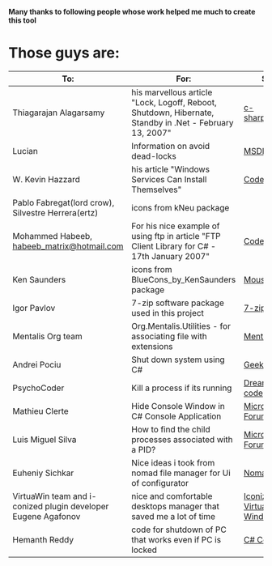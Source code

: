 **Many thanks to following people whose work helped me much to create this tool**

# Those guys are:

| To: | For: | Site: |
| --- | --- | --- |
| Thiagarajan Alagarsamy | his marvellous article "Lock, Logoff, Reboot, Shutdown, Hibernate, Standby in .Net - February 13, 2007" | [c-sharpcorner](http://www.c-sharpcorner.com/) |
| Lucian | Information on avoid dead-locks | [MSDN](http://blogs.msdn.com/lucian/archive/2008/12/29/system-diagnostics-process-redirect-standardinput-standardoutput-standarderror.aspx) |
| W. Kevin Hazzard | his article "Windows Services Can Install Themselves" | [Codeproject](http://www.codeproject.com) |
| Pablo Fabregat(lord crow), Silvestre Herrera(ertz) | icons from kNeu package |  |
| Mohammed Habeeb, habeeb_matrix@hotmail.com | For his nice example of using ftp in article "FTP Client Library for C# - 17th January 2007" | [Codeproject](http://www.codeproject.com) |
| Ken Saunders | icons from BlueCons_by_KenSaunders package | [MouseRunner](http://www.MouseRunner.com) |
| Igor Pavlov | 7-zip software package used in this project | [7-zip](http://www.7-zip.org) |
| Mentalis Org team | Org.Mentalis.Utilities - for associating file with extensions | [Mentalis](http://www.mentalis.org/soft/class.qpx?id=5) |
| Andrei Pociu | Shut down system using C# | [Geekpedia](http://www.geekpedia.com/code36_Shut-down-system-using-Csharp.html) |
| PsychoCoder | Kill a process if its running | [Dream in code](http://www.dreamincode.net/code/snippet1543.htm) |
| Mathieu Clerte | Hide Console Window in C# Console Application | [Microsoft Forum](http://forums.microsoft.com/MSDN/ShowPost.aspx?PostID=640449&SiteID=1) |
| Luis Miguel Silva | How to find the child processes associated with a PID? | [Microsoft Forum](http://forums.microsoft.com/MSDN/ShowPost.aspx?PostID=2939535&SiteID=1) |
| Euheniy Sichkar | Nice ideas i took from nomad file manager for Ui of configurator | [Nomad Net](http://nomad-net.info) |
| VirtuaWin team and i-conized plugin developer Eugene Agafonov | nice and comfortable desktops manager that saved me a lot of time | [Iconized](http://sourceforge.net/projects/iconized), [Virtual Window](http://sourceforge.net/projects/virtuawin) |
| Hemanth Reddy | code for shutdown of PC that works even if PC is locked | [C# Corner](http://www.c-sharpcorner.com/Media/) |
